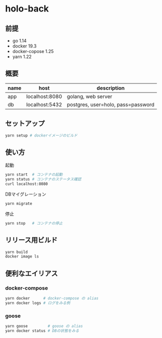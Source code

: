 # holo-back

## 前提
- go 1.14
- docker 19.3
- docker-copose 1.25
- yarn 1.22

## 概要

| name | host           | description                        |
| ---- | -------------- | ---------------------------------- |
| app  | localhost:8080 | golang, web server                 |
| db   | localhost:5432 | postgres, user=holo, pass=password |

## セットアップ

```bash
yarn setup # dockerイメージのビルド
```

## 使い方
起動
```bash
yarn start  # コンテナの起動
yarn status # コンテナのステータス確認
curl localhost:8080
```

DBマイグレーション
```bash
yarn migrate
```

停止
```bash
yarn stop   # コンテナの停止
```

## リリース用ビルド

```bash
yarn build
docker image ls
```


## 便利なエイリアス
### docker-compose
```bash
yarn docker      # docker-compose の alias
yarn docker logs # ログをみる例
```

### goose
```bash
yarn goose         # goose の alias
yarn docker status # DBの状態をみる
```
